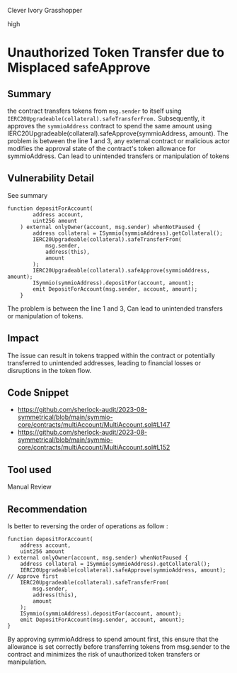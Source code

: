 Clever Ivory Grasshopper

high

# Unauthorized Token Transfer due to Misplaced safeApprove
## Summary 
the contract  transfers tokens from `msg.sender` to itself using `IERC20Upgradeable(collateral).safeTransferFrom.` Subsequently, it approves the `symmioAddress` contract to spend the same amount using IERC20Upgradeable(collateral).safeApprove(symmioAddress, amount).
The problem is between the line  1 and 3, any external contract or malicious actor modifies the approval state of the contract's token allowance for symmioAddress. Can lead to unintended transfers or manipulation of tokens

## Vulnerability Detail
See summary 
```solidity
function depositForAccount(
        address account,
        uint256 amount
    ) external onlyOwner(account, msg.sender) whenNotPaused {
        address collateral = ISymmio(symmioAddress).getCollateral();
        IERC20Upgradeable(collateral).safeTransferFrom(
            msg.sender,
            address(this),
            amount
        );
        IERC20Upgradeable(collateral).safeApprove(symmioAddress, amount);
        ISymmio(symmioAddress).depositFor(account, amount);
        emit DepositForAccount(msg.sender, account, amount);
    }
```
The problem is between the line  1 and 3, Can lead to unintended transfers or manipulation of tokens.

## Impact
The issue can result in tokens trapped within the contract or potentially transferred to unintended addresses, leading to financial losses or disruptions in the token flow.
## Code Snippet
- https://github.com/sherlock-audit/2023-08-symmetrical/blob/main/symmio-core/contracts/multiAccount/MultiAccount.sol#L147
- https://github.com/sherlock-audit/2023-08-symmetrical/blob/main/symmio-core/contracts/multiAccount/MultiAccount.sol#L152
## Tool used
Manual Review
## Recommendation
Is better to reversing the order of operations as follow : 
```solidity
function depositForAccount(
    address account,
    uint256 amount
) external onlyOwner(account, msg.sender) whenNotPaused {
    address collateral = ISymmio(symmioAddress).getCollateral();
    IERC20Upgradeable(collateral).safeApprove(symmioAddress, amount); // Approve first
    IERC20Upgradeable(collateral).safeTransferFrom(
        msg.sender,
        address(this),
        amount
    );
    ISymmio(symmioAddress).depositFor(account, amount);
    emit DepositForAccount(msg.sender, account, amount);
}
```
By approving symmioAddress to spend amount first, this ensure that the allowance is set correctly before transferring tokens from msg.sender to the contract and  minimizes the risk of unauthorized token transfers or manipulation.
